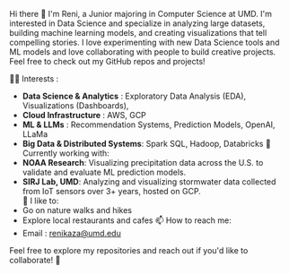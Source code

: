 Hi there 👋 I'm Reni, a Junior majoring in Computer Science at UMD. I'm interested in Data Science and specialize in analyzing large datasets, building machine learning models, and creating visualizations that tell compelling stories. I love experimenting with new Data Science tools and ML models and love collaborating with people to build creative projects. Feel free to check out my GitHub repos and projects!

👩‍💻 Interests :
- **Data Science & Analytics** : Exploratory Data Analysis (EDA), Visualizations (Dashboards),  
- **Cloud Infrastructure** : AWS, GCP
- **ML & LLMs** : Recommendation Systems, Prediction Models, OpenAI, LLaMa
- **Big Data & Distributed Systems**: Spark SQL, Hadoop, Databricks
🔭 Currently working with:
- **NOAA Research**: Visualizing precipitation data across the U.S. to validate and evaluate ML prediction models.  
- **SIRJ Lab, UMD**: Analyzing and visualizing stormwater data collected from IoT sensors over 3+ years, hosted on GCP.  
💬 I like to:
- Go on nature walks and hikes
- Explore local restaurants and cafes 
📫 How to reach me:
- Email : renikaza@umd.edu

Feel free to explore my repositories and reach out if you'd like to collaborate! 🚀

